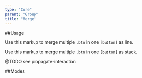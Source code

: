 ```yaml
---
type: "Core"
parent: "Group"
title: "Merge"
---
```


##Usage

Use this markup to merge multiple `.btn` in one `[button]` as line.

<script type="text/plain" class="language-markup">
  <button type="button" class="group">
  
    <div class="group-inner">
      <div class="btn btn--default">
        <!-- content -->
      </div>
    </div>

    <div class="group-inner">
      <div class="btn btn--default">
        <!-- content -->
      </div>
    </div>
    
  </button>
</script>

Use this markup to merge multiple `.btn` in one `[button]` as stack.

<script type="text/plain" class="language-markup">
  <button type="button" class="group">
  
    <div class="group-inner">
      <div class="btn btn--default">
        <!-- content -->
      </div>
      
      <div class="btn btn--default">
        <!-- content -->
      </div>
      
    </div>
  </button>
</script>

<div class="note note--primary note--background">
  @TODO see propagate-interaction
</div>

##Modes

<demo>
  <demovanilla src="inline/core/group/merge-line">
  </demovanilla>
  <demovanilla src="inline/core/group/merge-stack">
  </demovanilla>
</demo>
